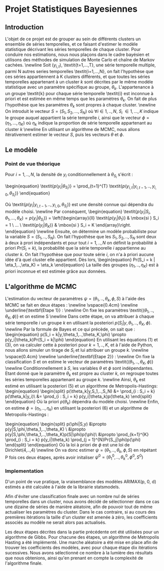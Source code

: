 # Projet Statistiques Bayesiennes

## Introduction

L'objet de ce projet est de grouper au sein de différents clusters un ensemble de séries temporelles, et ce faisant d'estimer le modèle statistique décrivant les séries temporelles de chaque cluster. 
Pour conduire nos estimations, nous nous plaçons dans le cadre bayésien et utilisons des méthodes de simulation de Monte Carlo et chaîne de Markov cachées.
\newline
Soit ($y_{i,t}$), \textit{t=1,...,T}, une série temporelle multiple, parmi N autres series temporelles \textit{i=1,...,N}, on fait l'hypothèse que ces séries appartiennent à K clusters différents, et que toutes les séries temporelles appartenant à un cluster $\textit{k}$ sont décrites par le même modèle statistique avec un paramètre spécifique au groupe, $\theta_k$. L'appartenance à un groupe \textit{k} pour chaque série temporelle \textit{i} est inconnue à priori et est estimée en même temps que les paramètres $\theta_k$. On fait de plus l'hypothèse que les paramètres $\theta_k$ sont propres à chaque cluster. 
\newline
On introduit le vecteur $S = (S_1,S_2,...,S_N)$ où $\forall i \in 1,..,N$, $S_i$ $\in 1,...,K$ indique le groupe auquel appartient la série temprelle $i$, ainsi que le vecteur $\phi = (\eta_1, ..., \eta_K)$ où $\eta_k$ indique la proportion de série temporelle appartenant au cluster $k$
\newline
En utilisant un algorithme de MCMC, nous allons itérativement estimer le vecteur $S$, puis les vecteurs $\theta$ et $\phi$.

## Le modèle
### Point de vue théorique

Pour $i = 1,..,N$, la densité de $y_i$ conditionnellement à $\theta_{S_i}$ s'écrit :

\begin{equation}
\textit{$p(y_i | \theta_{S_i})$} = \prod_{t=1}^{T} \textit{$p(y_{i,t}|y_{i,t-1},..,y_{i,0},\theta_{S_i})$}
\end{equation}

Où \textit{$p(y_i|y_{i,t-1},..,y_{i,0},\theta_{S_i})$} est une densité connue qui dépendra du modèle choisi.
\newline
Par conséquent, 
\begin{equation}
\textit{$p(y_i | S_i, \theta_1,...,\theta_K) =  p(y_i | \theta_{S_i})$} = \left\{\begin{array}{ll}
  \textit{$p(y_i | \theta_{1})$}   & \mbox{si } S_i = 1  \\
  ...                                         \\
  \textit{$p(y_i | \theta_{K})$}   & \mbox{si } S_i = K
\end{array}\right.
\end{equation}
\newline
Ensuite, on détermine un modèle probabiliste pour la variable $S = (S_1,..,S_N)$. On fait l'hypothèse que les $S_1, S_2,..,S_N$ sont deux à deux à prori indépendants et pour tout $i = 1,..,N$ on définit la probabilité à priori $Pr(S_i = k)$, la probabilité que la série temporelle $i$ appartienne au cluster $k$. On fait l'hypothèse que pour toute série $i$, on n'a à priori aucune idée d'à quel cluster elle appartient. Dès lors,
\begin{equation}
Pr(S_i = k | \eta_1,..,\eta_K) = \eta_k
\end{equation}
La taille des groupes $(\eta_1,..,\eta_K)$ est à priori inconnue et est estimée grâce aux données.

## L'algorithme de MCMC

L'estimation du vecteur de paramètres $\psi = (\theta_1,..,\theta_k,\phi,S)$ à l'aide des MCMC se fait en deux étapes :
\newline
\vspace{0.4cm} 
\newline
\underline{\textbf{Etape 1}} : 
\newline 
On fixe les paramètres \textit{$(\theta_1,..,\theta_K,\phi)$} et on estime S 
\newline
Dans cette étape, on va attribuer à chaque série temporelle $i$ un groupe $k$ en utilisant la posteriori $p(S_i|y,\theta_1,..,\theta_K,\phi)$.
\newline
Par la formule de Bayes et ce qui précède, on sait que :
\begin{equation}
p(S_i = k|y,\theta_1,..,\theta_K,\phi) \propto p(y_i|\theta_k)Pr(S_i = k|\phi)
\end{equation}
En utilisant les équations (1) et (3), on va calculer cette à posteriori pour $k = 1,..,K$, et à l'aide de Python, nous allons simuler un tirage de $S_i$ et lui attribuer un groupe $k$.
\newline
\vspace{0.4cm} 
\newline
\underline{\textbf{Etape 2}} : 
\newline 
On fixe la classification $S$ et on estime le vecteur de paramètres \textit{$(\theta_1,..,\theta_K,\phi)$}
\newline
Conditionnellement à $S$, les variables $\theta$ et $\phi$ sont indépendantes. Etant donné que le paramètre $\theta_k$ est propre au cluster $k$, on regroupe toutes les séries temporelles appartenant au groupe $k$.
\newline
Ainsi, $\theta_k$ est estimé en utilisant la posteriori (5) et un algorithme de Metropolis-Hastings:
\begin{equation}
    \begin{split}
        p(\theta_k|y,S_1,..,S_N) &= \prod_{i : S_i = k} p(\theta_k|y_i)\\
                                 &=  \prod_{i : S_i = k} p(y_i|\theta_k)p(\theta_k)
    \end{split}
\end{equation}
Où la priori $p(\theta_k)$ dépendra du modèle choisi.
\newline
Enfin, on estime $\phi = (\eta_1,..,\eta_k$) en utilisant la posteriori (6) et un algorithme de Metropolis-Hastings : 

\begin{equation}
    \begin{split}
        p(\phi|S,y) &\propto p(y|S,\phi,\theta_1,..,\theta_K) \\
                    &\propto p(y|S,\phi,\theta_1,..,\theta_K)p(S|\phi)p(\phi)\\
                    &\propto \prod_{k=1}^{K} \prod_{i : S_i = k} p(y_i|\theta_k) \prod_{j = 1}^{N}Pr(S_j|\phi)p(\phi)
    \end{split}
\end{equation}
Où la loi à priori de $\phi$ est une loi de Dirichlet(4,..,4)
\newline
On va donc estimer $\psi = (\theta_1,..,\theta_k,\phi,S)$ en répétant P fois ces deux étapes, après avoir initaliser $\psi^{0} = (\theta_1^{0},..,\theta_k^{0},\phi^{0},S^{0})$

### Implementation

D'un point de vue pratique, la vraisemblance des modèles ARIMAX(p, 0, d) estimés a été calculée à l'aide de la librairie statsmodels. 

Afin d'éviter une classification finale avec un nombre nul de séries temporelles dans un cluster, nous avons décidé de sélectionner dans ce cas une dizaine de séries de manière aléatoire, afin de pouvoir tout de même actualiser les paramètres du cluster. Dans le cas contraire, si au cours des premières itérations la taille d'un cluster est amenée à zéro, les coefficients associés au modèle ne serait alors pas actualisés.

Les deux étapes décrites dans la partie précédente ont été utilisées pour un algorithme de Gibbs. Pour chacune des étapes, un algorithme de Metropolis Hasting a été implémenté. Une marche aléatoire a été mise en place afin de trouver les coefficients des modèles, avec pour chaque étape dix itérations sucessives. Nous avons sélectionné ce nombre à la lumière des résultats que nous obtenions, ainsi qu'en prenant en compte la complexité de l'algorithme finale. 
